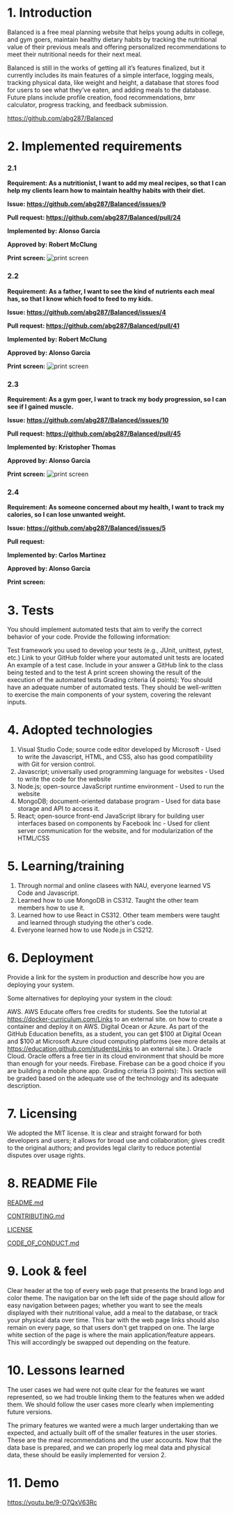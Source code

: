 # 1. Introduction

Balanced is a free meal planning website that helps young adults in college, and gym goers, maintain healthy dietary habits by tracking the nutritional value of their previous meals and offering personalized recommendations to meet their nutritional needs for their next meal.

Balanced is still in the works of getting all it’s features finalized, but it currently includes its main features of a simple interface, logging meals, tracking physical data, like weight and height, a database that stores food for users to see what they’ve eaten, and adding meals to the database. Future plans include profile creation, food recommendations, bmr calculator, progress tracking, and feedback submission.

https://github.com/abg287/Balanced

# 2. Implemented requirements

### 2.1

**Requirement: As a nutritionist, I want to add my meal recipes, so that I can help my clients learn how to maintain healthy habits with their diet.**

**Issue: https://github.com/abg287/Balanced/issues/9**

**Pull request: https://github.com/abg287/Balanced/pull/24**

**Implemented by: Alonso Garcia**

**Approved by: Robert McClung**

**Print screen:** ![print screen](./images/AddFood.png)

### 2.2

**Requirement: As a father, I want to see the kind of nutrients each meal has, so that I know which food to feed to my kids.**

**Issue: https://github.com/abg287/Balanced/issues/4**

**Pull request: https://github.com/abg287/Balanced/pull/41**

**Implemented by: Robert McClung**

**Approved by: Alonso Garcia**

**Print screen:** ![print screen](./images/NutritionalData.png)

### 2.3
**Requirement: As a gym goer, I want to track my body progression, so I can see if I gained muscle.**


**Issue: https://github.com/abg287/Balanced/issues/10**

**Pull request: https://github.com/abg287/Balanced/pull/45**

**Implemented by: Kristopher Thomas**

**Approved by: Alonso Garcia**

**Print screen:** ![print screen](./images/PhysicalData.png)

### 2.4

**Requirement: As someone concerned about my health, I want to track my calories, so I can lose unwanted weight.**

**Issue: https://github.com/abg287/Balanced/issues/5**

**Pull request:**

**Implemented by: Carlos Martinez**

**Approved by: Alonso Garcia**

**Print screen:**

# 3. Tests

You should implement automated tests that aim to verify the correct behavior of your code. Provide the following information:

Test framework you used to develop your tests (e.g., JUnit, unittest, pytest, etc.)
Link to your GitHub folder where your automated unit tests are located
An example of a test case. Include in your answer a GitHub link to the class being tested and to the test
A print screen showing the result of the execution of the automated tests
Grading criteria (4 points): You should have an adequate number of automated tests. They should be well-written to exercise the main components of your system, covering the relevant inputs.

# 4. Adopted technologies

1. Visual Studio Code; source code editor developed by Microsoft - Used to write the Javascript, HTML, and CSS, also has good compatibility with Git for version control.
2. Javascript; universally used programming language for websites - Used to write the code for the website
3. Node.js; open-source JavaScript runtime environment - Used to run the website
4. MongoDB; document-oriented database program - Used for data base storage and API to access it.
5. React; open-source front-end JavaScript library for building user interfaces based on components by Facebook Inc - Used for client server communication for the website, and for modularization of the HTML/CSS

# 5. Learning/training

1. Through normal and online clasees with NAU, everyone learned VS Code and Javascript.
2. Learned how to use MongoDB in CS312. Taught the other team members how to use it.
3. Learned how to use React in CS312. Other team members were taught and learned through studying the other's code.
4. Everyone learned how to use Node.js in CS212. 

# 6. Deployment

Provide a link for the system in production and describe how you are deploying your system. 

Some alternatives for deploying your system in the cloud: 

AWS. AWS Educate offers free credits for students. See the tutorial at https://docker-curriculum.com/Links to an external site. on how to create a container and deploy it on AWS. 
Digital Ocean or Azure. As part of the GitHub Education benefits, as a student, you can get $100 at Digital Ocean and $100 at Microsoft Azure cloud computing platforms (see more details at https://education.github.com/studentsLinks to an external site.).
Oracle Cloud. Oracle offers a free tier in its cloud environment that should be more than enough for your needs.
Firebase. Firebase can be a good choice if you are building a mobile phone app. 
 Grading criteria (3 points): This section will be graded based on the adequate use of the technology and its adequate description. 

# 7. Licensing

We adopted the MIT license. It is clear and straight forward for both developers and users; it allows for broad use and collaboration; gives credit to the original authors; and provides legal clarity to reduce potential disputes over usage rights.

# 8. README File

[README.md](https://github.com/abg287/Balanced/blob/deliverables/README.md)

[CONTRIBUTING.md](https://github.com/abg287/Balanced/blob/deliverables/CONTRIBUTING.md)

[LICENSE](https://github.com/abg287/Balanced/blob/deliverables/LICENSE)

[CODE_OF_CONDUCT.md](https://github.com/abg287/Balanced/blob/deliverables/CODE_OF_CONDUCT.md)

# 9. Look & feel

Clear header at the top of every web page that presents the brand logo and color theme. The navigation bar on the left side of the page should allow for easy navigation between pages; whether you want to see the meals displayed with their nutritional value, add a meal to the database, or track your physical data over time. This bar with the web page links should also remain on every page, so that users don't get trapped on one. The large white section of the page is where the main application/feature appears. This will accordingly be swapped out depending on the feature. 

# 10. Lessons learned

The user cases we had were not quite clear for the features we want represented, so we had trouble linking them to the features when we added them. We should follow the user cases more clearly when implementing future versions.

The primary features we wanted were a much larger undertaking than we expected, and actually built off of the smaller features in the user stories. These are the meal recommendations and the user accounts. Now that the data base is prepared, and we can properly log meal data and physical data, these should be easily implemented for version 2.

# 11. Demo

https://youtu.be/9-O7QxV63Rc
